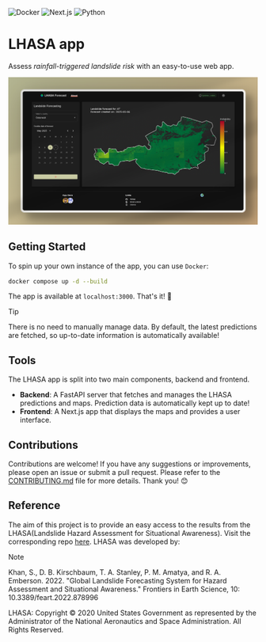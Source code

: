 ![Docker](https://img.shields.io/badge/Docker-2496ED?style=for-the-badge&logo=docker&logoColor=white)
![Next.js](https://img.shields.io/badge/Next.js-000000?style=for-the-badge&logo=nextdotjs&logoColor=white)
![Python](https://img.shields.io/badge/python-3670A0?style=for-the-badge&logo=python&logoColor=white)

# LHASA app

Assess *rainfall-triggered landslide risk* with an easy-to-use web app.

![App screenshot](screenshot/screen[0-2-0].png)

## Getting Started

To spin up your own instance of the app, you can use `Docker`:

```bash
docker compose up -d --build
```

The app is available at `localhost:3000`. That's it! 🚀

> [!TIP]
> There is no need to manually manage data. By default, the latest predictions 
> are fetched, so up-to-date information is automatically available!

## Tools

The LHASA app is split into two main components, backend and frontend.

- **Backend**: A FastAPI server that fetches and manages the LHASA 
  predictions and maps. Prediction data is automatically kept up to date!
- **Frontend**: A Next.js app that displays the maps and provides a user
  interface.

## Contributions

Contributions are welcome! If you have any suggestions or improvements, please
open an issue or submit a pull request. Please refer to the 
[CONTRIBUTING.md](CONTRIBUTING.md) file for more details. Thank you! 😊

## Reference

The aim of this project is to provide an easy access to the results from the 
LHASA(Landslide Hazard Assessment for Situational Awareness). Visit the 
corresponding repo [here](https://github.com/nasa/LHASA). LHASA was developed 
by:

> [!NOTE]
> Khan, S., D. B. Kirschbaum, T. A. Stanley, P. M. Amatya, and R. A. Emberson. 2022. "Global Landslide Forecasting System for Hazard Assessment and Situational Awareness." Frontiers in Earth Science, 10: 10.3389/feart.2022.878996

LHASA:
Copyright © 2020 United States Government as represented by the Administrator of the National Aeronautics and Space Administration. All Rights Reserved.